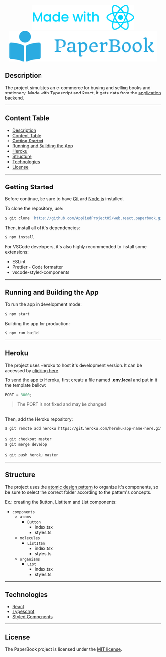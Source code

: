 <div align="center">
    <a href="https://reactjs.org/" target="_blank">
        <img
            src="./src/assets/icons/made-with-react.svg"
            alt="Made with React"
            height="80"
        >
    </a>
</div>

<div align="center">
    <a href="http://appliedproject05-paperbook-web.herokuapp.com/" target="_blank">
        <img
            src="./src/assets/icons/paperbook-logo.svg"
            alt="PaperBook Logo"
            height="100"
        >
    </a>
</div>

## Description

The project simulates an e-commerce for buying and selling books and stationery. Made with Typescript and React, it gets data from the [application backend](https://github.com/AppliedProject05/api.nestjs.paperbook).

<hr>

## Content Table

<!--ts-->

-   [Description](#description)
-   [Content Table](#content-table)
-   [Getting Started](#getting-started)
-   [Running and Building the App](#running-and-building-the-app)
-   [Heroku](#heroku)
-   [Structure](#structure)
-   [Technologies](#technologies)
-   [License](#license)
<!--te-->

<hr>

## Getting Started

Before continue, be sure to have [Git](https://git-scm.com/) and [Node.js](https://nodejs.org/en/) installed.

To clone the repository, use:

```bash
$ git clone 'https://github.com/AppliedProject05/web.react.paperbook.git'
```

Then, install all of it's dependencies:

```bash
$ npm install
```

For VSCode developers, it's also highly recommended to install some extensions:

-   ESLint
-   Prettier - Code formatter
-   vscode-styled-components

<hr>

## Running and Building the App

To run the app in development mode:

```bash
$ npm start
```

Building the app for production:

```bash
$ npm run build
```

<hr>

## Heroku

The project uses Heroku to host it's development version. It can be accessed by [clicking here](http://appliedproject05-paperbook-web.herokuapp.com/).

To send the app to Heroku, first create a file named **.env.local** and put in it the template bellow:

```js
PORT = 3000;
```

> The PORT is not fixed and may be changed

\
Then, add the Heroku repository:

```bash
$ git remote add heroku https://git.heroku.com/heroku-app-name-here.git

$ git checkout master
$ git merge develop

$ git push heroku master
```

<hr>

## Structure

The project uses the [atomic design pattern](https://medium.com/@janelle.wg/atomic-design-pattern-how-to-structure-your-react-application-2bb4d9ca5f97) to organize it's components, so be sure to select the correct folder according to the pattern's concepts.

Ex.: creating the Button, ListItem and List components:

-   `components`
    -   `atoms`
        -   `Button`
            -   index.tsx
            -   styles.ts
    -   `molecules`
        -   `ListItem`
            -   index.tsx
            -   styles.ts
    -   `organisms`
        -   `List`
            -   index.tsx
            -   styles.ts

<hr>

## Technologies

-   [React](https://reactjs.org/)
-   [Typescript](https://www.typescriptlang.org/)
-   [Styled Components](https://styled-components.com/)

<hr>

## License

The PaperBook project is licensed under the [MIT license](https://opensource.org/licenses/MIT).
